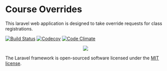 # Course Overrides

This laravel web application is designed to take override requests for class
registrations.

[![Build Status][1]][2] [![Codecov][3]][4] [![Code Climate][5]][6]

<p align="center">
    <a href="https://laravel.com/">
        <img src="https://laravel.com/assets/img/components/logo-laravel.svg" />
    </a>
</p>

The Laravel framework is open-sourced software licensed under the [MIT license](http://opensource.org/licenses/MIT).

[1]:https://travis-ci.org/uawcob/course-overrides.svg?branch=master
[2]:https://travis-ci.org/uawcob/course-overrides
[3]:https://img.shields.io/codecov/c/github/uawcob/course-overrides/master.svg
[4]:https://codecov.io/gh/uawcob/course-overrides/branch/master
[5]:https://codeclimate.com/github/uawcob/course-overrides/badges/gpa.svg
[6]:https://codeclimate.com/github/uawcob/course-overrides
